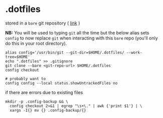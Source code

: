 # .dotfiles

stored in a `bare` git repository (
[link](https://www.atlassian.com/git/tutorials/dotfiles)
)

**NB:** You will be used to typing `git` all the time but the below alias sets `config` to now replace `git` when interacting with this `bare` repo (you'll only do this in your root directory).

```
alias config='/usr/bin/git --git-dir=$HOME/.dotfiles/ --work-tree=$HOME'
echo ".dotfiles" >> .gitignore
git clone --bare <git-repo-url> $HOME/.dotfiles
config checkout

# probably want to
config config --local status.showUntrackedFiles no
```

if there are errors due to existing files

```
mkdir -p .config-backup && \
  config checkout 2>&1 | egrep "\s+\." | awk {'print $1'} | \
  xargs -I{} mv {} .config-backup/{}
```
